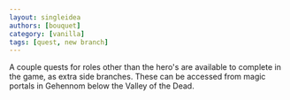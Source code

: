 ```yaml
---
layout: singleidea
authors: [bouquet]
category: [vanilla]
tags: [quest, new branch]
---
```

A couple quests for roles other than the hero's are available to complete in the
game, as extra side branches. These can be accessed from magic portals in
Gehennom below the Valley of the Dead.
